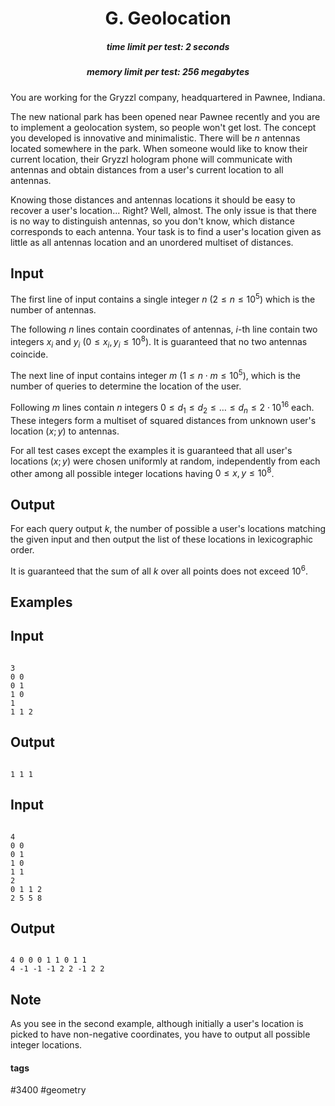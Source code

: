 <h1 style='text-align: center;'> G. Geolocation</h1>

<h5 style='text-align: center;'>time limit per test: 2 seconds</h5>
<h5 style='text-align: center;'>memory limit per test: 256 megabytes</h5>

You are working for the Gryzzl company, headquartered in Pawnee, Indiana.

The new national park has been opened near Pawnee recently and you are to implement a geolocation system, so people won't get lost. The concept you developed is innovative and minimalistic. There will be $n$ antennas located somewhere in the park. When someone would like to know their current location, their Gryzzl hologram phone will communicate with antennas and obtain distances from a user's current location to all antennas.

Knowing those distances and antennas locations it should be easy to recover a user's location... Right? Well, almost. The only issue is that there is no way to distinguish antennas, so you don't know, which distance corresponds to each antenna. Your task is to find a user's location given as little as all antennas location and an unordered multiset of distances.

## Input

The first line of input contains a single integer $n$ ($2 \leq n \leq 10^5$) which is the number of antennas.

The following $n$ lines contain coordinates of antennas, $i$-th line contain two integers $x_i$ and $y_i$ ($0 \leq x_i,y_i \leq 10^8$). It is guaranteed that no two antennas coincide.

The next line of input contains integer $m$ ($1 \leq n \cdot m \leq 10^5$), which is the number of queries to determine the location of the user.

Following $m$ lines contain $n$ integers $0 \leq d_1 \leq d_2 \leq \dots \leq d_n \leq 2 \cdot 10^{16}$ each. These integers form a multiset of squared distances from unknown user's location $(x;y)$ to antennas.

For all test cases except the examples it is guaranteed that all user's locations $(x;y)$ were chosen uniformly at random, independently from each other among all possible integer locations having $0 \leq x, y \leq 10^8$.

## Output

For each query output $k$, the number of possible a user's locations matching the given input and then output the list of these locations in lexicographic order.

It is guaranteed that the sum of all $k$ over all points does not exceed $10^6$.

## Examples

## Input


```

3
0 0
0 1
1 0
1
1 1 2

```
## Output


```

1 1 1 

```
## Input


```

4
0 0
0 1
1 0
1 1
2
0 1 1 2
2 5 5 8

```
## Output


```

4 0 0 0 1 1 0 1 1 
4 -1 -1 -1 2 2 -1 2 2 

```
## Note

As you see in the second example, although initially a user's location is picked to have non-negative coordinates, you have to output all possible integer locations.



#### tags 

#3400 #geometry 